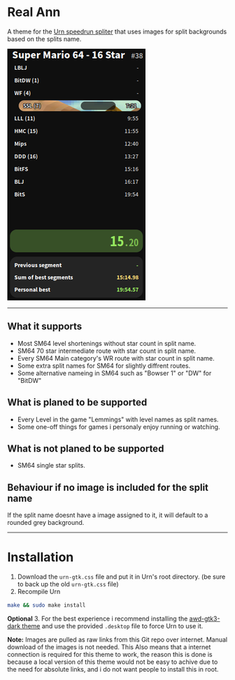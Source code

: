 # Real Ann
A theme for the [Urn speedrun spliter](https://github.com/paoloose/urn) that uses images for split backgrounds based on the splits name.

![](assets/example.png)

---

## What it supports
- Most SM64 level shortenings without star count in split name.
- SM64 70 star intermediate route with star count in split name.
- Every SM64 Main category's WR route with star count in split name.
- Some extra split names for SM64 for slightly diffrent routes.
- Some alternative nameing in SM64 such as "Bowser 1" or "DW" for "BitDW"

## What is planed to be supported
- Every Level in the game "Lemmings" with level names as split names.
- Some one-off things for games i personaly enjoy running or watching.

## What is not planed to be supported 
- SM64 single star splits.

## Behaviour if no image is included for the split name
If the split name doesnt have a image assigned to it, it will default to a rounded grey background.

---
# Installation
1. Download the `urn-gtk.css` file and put it in Urn's root directory. (be sure to back up the old `urn-gtk.css` file)
2. Recompile Urn
``` bash
make && sudo make install
```

**Optional**
3. For the best experience i recommend installing the [awd-gtk3-dark theme](https://github.com/lassekongo83/adw-gtk3) and use the provided `.desktop` file to force Urn to use it.


**Note:** Images are pulled as raw links from this Git repo over internet. Manual download of the images is not needed. This Also means that a internet connection is required for this theme to work, the reason this is done is because a local version of this theme would not be easy to achive due to the need for absolute links, and i do not want people to install this in root.
